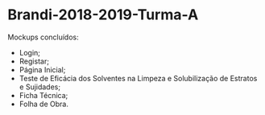 # Brandi-2018-2019-Turma-A

Mockups concluídos: 

- Login;
- Registar;
- Página Inicial;
- Teste de Eficácia dos Solventes na Limpeza e Solubilização de Estratos e Sujidades;
- Ficha Técnica;
- Folha de Obra.
